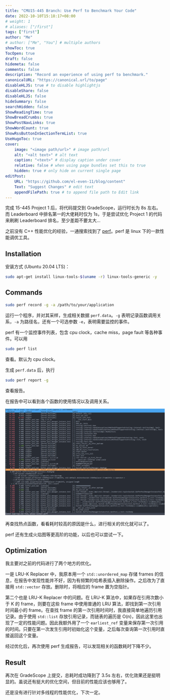 ```yaml
---
title: "CMU15-445 Branch: Use Perf to Benchmark Your Code"
date: 2022-10-10T15:18:17+08:00
# weight: 1
# aliases: ["/first"]
tags: ["first"]
author: "Me"
# author: ["Me", "You"] # multiple authors
showToc: true
TocOpen: true
draft: false
hidemeta: false
comments: false
description: "Record an experience of using perf to benchmark."
canonicalURL: "https://canonical.url/to/page"
disableHLJS: true # to disable highlightjs
disableShare: false
disableHLJS: false
hideSummary: false
searchHidden: false
ShowReadingTime: true
ShowBreadCrumbs: true
ShowPostNavLinks: true
ShowWordCount: true
ShowRssButtonInSectionTermList: true
UseHugoToc: true
cover:
    image: "<image path/url>" # image path/url
    alt: "<alt text>" # alt text
    caption: "<text>" # display caption under cover
    relative: false # when using page bundles set this to true
    hidden: true # only hide on current single page
editPost:
    URL: "https://github.com/el-even-11/blog/content"
    Text: "Suggest Changes" # edit text
    appendFilePath: true # to append file path to Edit link
---
```


完成 15-445 Project 1 后，将代码提交到 GradeScope，运行时长为 8s 左右。而 Leaderboard 中排名第一的大佬耗时仅为 1s，于是尝试优化 Project 1 的代码来刷刷 Leaderboard 排名，至少差距不要太大...

之前没有 C++ 性能优化的经验，一通搜索找到了 [perf](https://perf.wiki.kernel.org/index.php/Main_Page)。perf 是 linux 下的一款性能调优工具。

## Installation

安装方式 (Ubuntu 20.04 LTS)：
```bash
sudo apt-get install linux-tools-$(uname -r) linux-tools-generic -y
```

## Commands

```bash
sudo perf record -g -a /path/to/your/application
```
运行一个程序，并对其采样，生成相关数据 `perf.data`。`-g` 表明记录函数调用关系，`-a` 为路径名，还有一个可选参数 `-e`，表明需要监控的事件。

perf 有一个监控事件列表，包含 cpu clock，cache miss，page fault 等各种事件。可以用
```bash
sudo perf list
```
查看。默认为 cpu clock。

生成 `perf.data` 后，执行
```bash
sudo perf report -g
```
查看报告。

在报告中可以看到各个函数的使用情况以及调用关系。

![](../../imgs/15-445-b-1.png)

再查找热点函数，看看耗时较高的原因是什么，进行相关的优化就可以了。

perf 还有生成火焰图等更高阶的功能，以后也可以尝试一下。

## Optimization

我主要对之前的代码进行了两个地方的优化。

一是 LRU-K Replacer 中，我原本用一个 `std::unordered_map` 存储 frames 的信息，在报告中发现性能并不好，因为有频繁的哈希表插入删除操作。之后改为了直接用 `std::vector` 存放。删除时，将相应的 frame 置为空指针。 

第二个也是 LRU-K Replacer 中的问题。在 LRU-K 算法中，如果存在引用次数小于 K 的 frame，则要在这些 frame 中使用普通的 LRU 算法，即找到第一次引用时间最小的 frame。在查找 frame 的第一次引用时间时，我直接简单地遍历引用记录。由于使用 `std::list` 存放引用记录，而链表的遍历是 O(n)，因此这里也出现了一定的性能问题。因此我额外用了一个 `earliest_ref` 变量来保存第一次引用的时间。只要在第一次发生引用时初始化这个变量，之后每次查询第一次引用时直接返回这个变量。

经过优化后，再次使用 perf 生成报告，可以发现相关的函数耗时下降不少。

## Result

再次在 GradeScope 上提交，总耗时成功降到了 3.5s 左右，优化效果还是挺明显的。虽说还有挺大的优化空间，但目前的性能应该也够用了。

还是没有进行针对多线程的性能优化，下次一定。